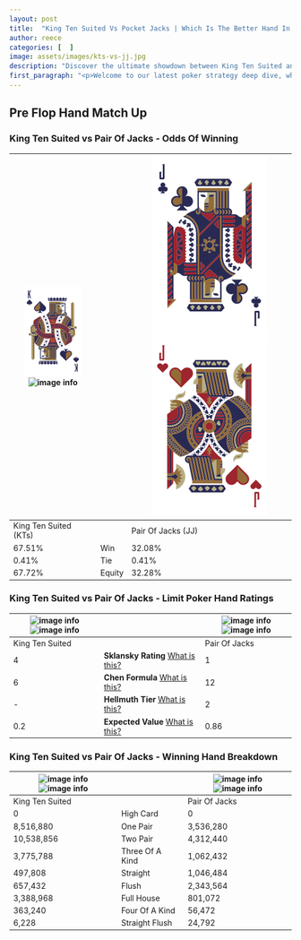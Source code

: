```yaml
---
layout: post
title:  "King Ten Suited Vs Pocket Jacks | Which Is The Better Hand In Poker? A Complete Guide"
author: reece
categories: [  ]
image: assets/images/kts-vs-jj.jpg
description: "Discover the ultimate showdown between King Ten Suited and Pair Of Jacks in poker! Uncover the odds, strategies, and scenarios where one hand triumphs over the other. Get ready to up your poker game with this thrilling analysis."
first_paragraph: "<p>Welcome to our latest poker strategy deep dive, where we're pitting two distinct hands against each other in a high-stakes showdown: King Ten Suited vs Pair Of Jacks.</p><p>In the dynamic world of poker, every decision counts, and knowing which hand holds the upper hand is key to your success at the table.</p><p>In this article, we'll dissect these two hands, explore the scenarios where one dominates the other, and equip you with the knowledge to make strategic choices that can tip the odds in your favor.</p><p>Get ready to unravel the intriguing dynamics of these poker hands and elevate your game to new heights.</p>"
---
```




[comment]: # (sp0)

## Pre Flop Hand Match Up

<div class="table hand-ratings" markdown="1"> 



### King Ten Suited vs Pair Of Jacks - Odds Of Winning


    
| ![image info](assets/images/hand1/K.png) ![image info](assets/images/hand1/ts.png) |  | ![image info](assets/images/hand2/J.png) ![image info](assets/images/hand2/jo.png) |
| -------- | -------- | -------- |
| King Ten Suited (KTs) |  | Pair Of Jacks (JJ) |
| 67.51% | Win | 32.08% |
| 0.41% | Tie | 0.41% |
| 67.72% | Equity | 32.28% |




[comment]: # (sp1)



### King Ten Suited vs Pair Of Jacks - Limit Poker Hand Ratings


    
| ![image info](https://www.riverpairs.com/assets/images/hand1/K.png) ![image info](https://www.riverpairs.com/assets/images/hand1/ts.png) |  | ![image info](https://www.riverpairs.com/assets/images/hand2/J.png) ![image info](https://www.riverpairs.com/assets/images/hand2/jo.png) |
| -------- | -------- | -------- |
| King Ten Suited |  | Pair Of Jacks |
| 4 | **Sklansky Rating** [What is this?](/sklansky-rating-explained) | 1 |
| 6 | **Chen Formula** [What is this?](/chen-formula-explained) | 12 |
| - | **Hellmuth Tier** [What is this?](/Hellmuth-tier-explained) | 2 |
| 0.2 | **Expected Value** [What is this?](/expected-value-explained) | 0.86 |




[comment]: # (sp2)



### King Ten Suited vs Pair Of Jacks - Winning Hand Breakdown


    
| ![image info](https://www.riverpairs.com/assets/images/hand1/K.png) ![image info](https://www.riverpairs.com/assets/images/hand1/ts.png) |  | ![image info](https://www.riverpairs.com/assets/images/hand2/J.png) ![image info](https://www.riverpairs.com/assets/images/hand2/jo.png) |
| -------- | -------- | -------- |
| King Ten Suited |  | Pair Of Jacks |
| 0 | High Card | 0 |
| 8,516,880 | One Pair | 3,536,280 |
| 10,538,856 | Two Pair | 4,312,440 |
| 3,775,788 | Three Of A Kind | 1,062,432 |
| 497,808 | Straight | 1,046,484 |
| 657,432 | Flush | 2,343,564 |
| 3,388,968 | Full House | 801,072 |
| 363,240 | Four Of A Kind | 56,472 |
| 6,228 | Straight Flush | 24,792 |




[comment]: # (sp3)



</div>

[comment]: # (sp4)



[comment]: # (sp5)

